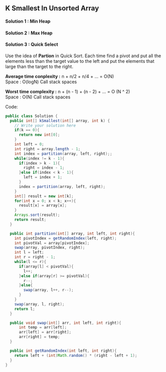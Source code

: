 ## K Smallest In Unsorted Array  
  
#### Solution 1 : Min Heap  
  
#### Solution 2 : Max Heap  
  
#### Solution 3 : Quick Select  
  
 Use the idea of **Partion**  in Quick Sort. Each time find a pivot and put all the elements less than the target value to the left and put the elements that large than the target to the right.
 
 **Average time conplexity :** n + n/2 + n/4 + ... = O(N)               
 Space : O(logN)  Call stack spaces
 
 **Worst time complexity :** n + (n - 1) + (n - 2) + ... = O (N ^ 2)    
 Space : O(N)     Call stack spaces

Code:
```java  
public class Solution {
  public int[] kSmallest(int[] array, int k) {
    // Write your solution here
    if(k == 0){
      return new int[0];
    }
    int left = 0;
    int right = array.length - 1;
    int index = partition(array, left, right);;
    while(index != k - 1){
      if(index > k - 1){
        right = index - 1;
      }else if(index < k - 1){
        left = index + 1;
      }
      index = partition(array, left, right);
    }
    int[] result = new int[k];
    for(int x = 0; x < k; x++){
      result[x] = array[x];
    }
    Arrays.sort(result);
    return result;
  }

  public int partition(int[] array, int left, int right){
    int pivotIndex = getRandomIndex(left, right);
    int pivotVal = array[pivotIndex];
    swap(array, pivotIndex, right);
    int l = left;
    int r = right - 1;
    while(l <= r){
      if(array[l] < pivotVal){
        l++;
      }else if(array[r] >= pivotVal){
        r--;
      }else{
        swap(array, l++, r--);
      }
    }
    swap(array, l, right);
    return l;
  }

  public void swap(int[] arr, int left, int right){
      int temp = arr[left];
      arr[left] = arr[right];
      arr[right] = temp;
  }

  public int getRandomIndex(int left, int right){
    return left + (int)Math.random() * (right - left + 1);
  }
}

```